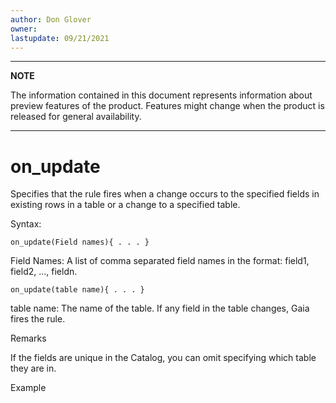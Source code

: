 ```yaml
---
author: Don Glover
owner: 
lastupdate: 09/21/2021
---
```


---

**NOTE**

The information contained in this document represents information about preview features of the product. Features might change when the product is released for general availability.

---

# on_update

Specifies that the rule fires when a change occurs to the specified fields in existing rows in a table or a change to a specified table.

Syntax:

`on_update(Field names){ . . . }`

Field Names: A list of comma separated field names in the format: field1, field2, …, fieldn.

`on_update(table name){ . . . }`

table name: The name of the table.  If any field  in the table changes, Gaia fires the rule.

Remarks

If the fields are unique in the Catalog, you can omit specifying which table they are in.

Example
